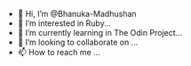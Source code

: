 - 👋 Hi, I’m @Bhanuka-Madhushan
- 👀 I’m interested in Ruby...
- 🌱 I’m currently learning in The Odin Project...
- 💞️ I’m looking to collaborate on ...
- 📫 How to reach me ...

<!---
Bhanuka-Madhushan/Bhanuka-Madhushan is a ✨ special ✨ repository because its `README.md` (this file) appears on your GitHub profile.
You can click the Preview link to take a look at your changes.
--->
